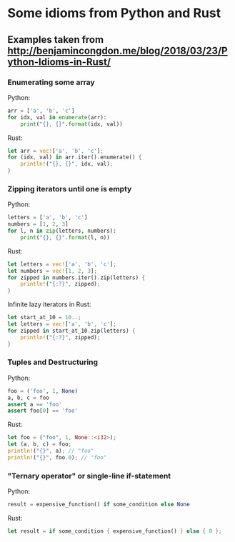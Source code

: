 # Some idioms from Python and Rust

## Examples taken from http://benjamincongdon.me/blog/2018/03/23/Python-Idioms-in-Rust/

### Enumerating some array

Python:
```python
arr = ['a', 'b', 'c']
for idx, val in enumerate(arr):
    print("{}, {}".format(idx, val))
```

Rust:
```rust
let arr = vec!['a', 'b', 'c'];
for (idx, val) in arr.iter().enumerate() {
    println!("{}, {}", idx, val);
}
```

### Zipping iterators until one is empty
Python:
```python
letters = ['a', 'b', 'c']
numbers = [1, 2, 3]
for l, n in zip(letters, numbers):
    print("{}, {}".format(l, n))
```

Rust:
```rust
let letters = vec!['a', 'b', 'c'];
let numbers = vec![1, 2, 3];
for zipped in numbers.iter().zip(letters) {
    println!("{:?}", zipped);
}
```

Infinite lazy iterators in Rust:
```rust
let start_at_10 = 10..;
let letters = vec!['a', 'b', 'c'];
for zipped in start_at_10.zip(letters) {
    println!("{:?}", zipped);
}
```

### Tuples and Destructuring
Python:
```python
foo = ('foo', 1, None)
a, b, c = foo
assert a == 'foo'
assert foo[0] == 'foo'
```

Rust:
```rust
let foo = ("foo", 1, None::<i32>);
let (a, b, c) = foo;
println!("{}", a); // "foo"
println!("{}", foo.0); // "foo"
```

### "Ternary operator" or single-line if-statement
Python:
```python
result = expensive_function() if some_condition else None
```

Rust:
```rust
let result = if some_condition { expensive_function() } else { 0 };
```
